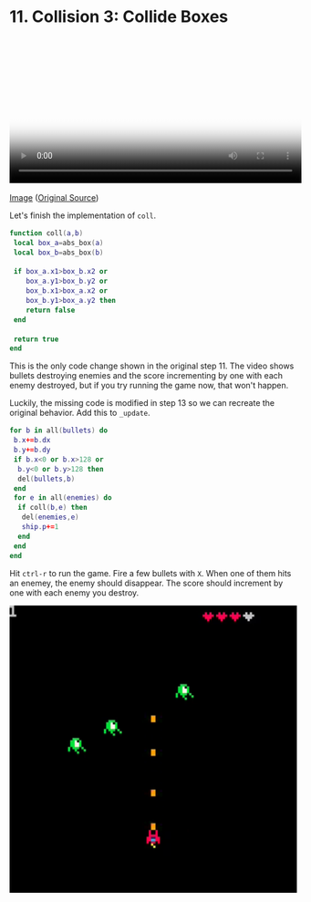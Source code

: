 # 11. Collision 3: Collide Boxes

<video controls width="512" poster="./tut_11.gif">
    <source src="./tut_11.mp4"
            type="video/mp4">
    Sorry, your browser doesn't support embedded videos.
</video>

[Image](./tut_11.git) ([Original Source](https://ztiromoritz.github.io/pico-8-shooter/gif/tut_11.gif))

Let's finish the implementation of `coll`.

```lua
function coll(a,b)
 local box_a=abs_box(a)
 local box_b=abs_box(b)

 if box_a.x1>box_b.x2 or
    box_a.y1>box_b.y2 or
    box_b.x1>box_a.x2 or
    box_b.y1>box_a.y2 then
    return false
 end
 
 return true
end
```

This is the only code change shown in the original step 11. The video shows
bullets destroying enemies and the score incrementing by one with each enemy
destroyed, but if you try running the game now, that won't happen.

Luckily, the missing code is modified in step 13 so we can recreate the
original behavior. Add this to `_update`.

```lua
for b in all(bullets) do
 b.x+=b.dx
 b.y+=b.dy
 if b.x<0 or b.x>128 or
  b.y<0 or b.y>128 then
  del(bullets,b)
 end
 for e in all(enemies) do
  if coll(b,e) then
   del(enemies,e)
   ship.p+=1
  end
 end
end
```

Hit `ctrl-r` to run the game. Fire a few bullets with `X`. When one of them
hits an enemey, the enemy should disappear. The score should increment by one
with each enemy you destroy.

<div><img src="./result.png" width="512" /></div>

